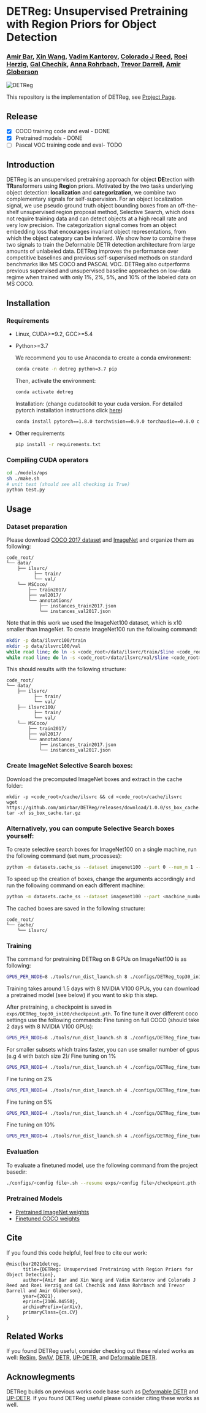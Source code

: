 # DETReg: Unsupervised Pretraining with Region Priors for Object Detection
### [Amir Bar](https://amirbar.net), [Xin Wang](https://xinw.ai/), [Vadim Kantorov](http://vadimkantorov.com/), [Colorado J Reed](https://people.eecs.berkeley.edu/~cjrd/), [Roei Herzig](https://roeiherz.github.io/), [Gal Chechik](https://chechiklab.biu.ac.il/), [Anna Rohrbach](https://anna-rohrbach.net/), [Trevor Darrell](https://people.eecs.berkeley.edu/~trevor/), [Amir Globerson](http://www.cs.tau.ac.il/~gamir/)
![DETReg](./figs/illustration.png)
  

This repository is the implementation of DETReg, see [Project Page](https://amirbar.net/detreg).

## Release
- [x] COCO training code and eval - DONE
- [x] Pretrained models - DONE
- [ ] Pascal VOC training code and eval- TODO

## Introduction

DETReg is an unsupervised pretraining approach for object **DE**tection with **TR**ansformers using **Reg**ion priors. 
Motivated by the two tasks underlying object detection: **localization** and **categorization**, we combine two complementary signals for self-supervision. For an object localization signal, we use pseudo ground truth object bounding boxes from an off-the-shelf unsupervised region proposal method, Selective Search, which does not require training data and can detect objects at a high recall rate and very low precision.
The categorization signal comes from an object embedding loss that encourages invariant object representations, from which the object category can be inferred. 
We show how to combine these two signals to train the Deformable DETR detection architecture from large amounts of unlabeled data. DETReg improves the performance over competitive baselines and previous self-supervised methods on standard benchmarks like MS COCO and PASCAL VOC. DETReg also outperforms previous supervised and unsupervised baseline approaches on low-data regime when trained with only 1%, 2%, 5%, and 10% of the labeled data on MS COCO.

## Installation

### Requirements

* Linux, CUDA>=9.2, GCC>=5.4
  
* Python>=3.7

    We recommend you to use Anaconda to create a conda environment:
    ```bash
    conda create -n detreg python=3.7 pip
    ```
    Then, activate the environment:
    ```bash
    conda activate detreg
    ```
    Installation: (change cudatoolkit to your cuda version. For detailed pytorch installation instructions click [here](https://pytorch.org/))
    ```bash
    conda install pytorch==1.8.0 torchvision==0.9.0 torchaudio==0.8.0 cudatoolkit=10.2 -c pytorch
    ```
  
* Other requirements
    ```bash
    pip install -r requirements.txt
    ```

### Compiling CUDA operators
```bash
cd ./models/ops
sh ./make.sh
# unit test (should see all checking is True)
python test.py
```

## Usage

### Dataset preparation


Please download [COCO 2017 dataset](https://cocodataset.org/) and [ImageNet](https://image-net.org/challenges/LSVRC/2012/) and organize them as following:
```
code_root/
└── data/
    ├── ilsvrc/
          ├── train/
          └── val/
    └── MSCoco/
        ├── train2017/
        ├── val2017/
        └── annotations/
        	├── instances_train2017.json
        	└── instances_val2017.json
```
Note that in this work we used the ImageNet100 dataset, which is x10 smaller than ImageNet. To create ImageNet100 run the following command:
```bash
mkdir -p data/ilsvrc100/train
mkdir -p data/ilsvrc100/val
while read line; do ln -s <code_root>/data/ilsvrc/train/$line <code_root>/data/ilsvrc100/train/$line; done < <code_root>/datasets/category.txt
while read line; do ln -s <code_root>/data/ilsvrc/val/$line <code_root>/data/ilsvrc100/val/$line; done < <code_root>/datasets/category.txt
```

This should results with the following structure:
```
code_root/
└── data/
    ├── ilsvrc/
          ├── train/
          └── val/
    ├── ilsvrc100/
          ├── train/
          └── val/
    └── MSCoco/
        ├── train2017/
        ├── val2017/
        └── annotations/
        	├── instances_train2017.json
        	└── instances_val2017.json
```
### Create ImageNet Selective Search boxes:
Download the precomputed ImageNet boxes and extract in the cache folder:
```
mkdir -p <code_root>/cache/ilsvrc && cd <code_root>/cache/ilsvrc 
wget https://github.com/amirbar/DETReg/releases/download/1.0.0/ss_box_cache.tar.gz
tar -xf ss_box_cache.tar.gz
```

### Alternatively, you can compute Selective Search boxes yourself:
To create selective search boxes for ImageNet100 on a single machine, run the following command (set num_processes): 
```bash
python -m datasets.cache_ss --dataset imagenet100 --part 0 --num_m 1 --num_p <num_processes_to_use> 
```
To speed up the creation of boxes, change the arguments accordingly and run the following command on each different machine: 
```bash
python -m datasets.cache_ss --dataset imagenet100 --part <machine_number> --num_m <num_machines> --num_p <num_processes_to_use> 
```

The cached boxes are saved in the following structure:
```
code_root/
└── cache/
    └── ilsvrc/
```

### Training

The command for pretraining DETReg on 8 GPUs on ImageNet100 is as following:
```bash
GPUS_PER_NODE=8 ./tools/run_dist_launch.sh 8 ./configs/DETReg_top30_in100.sh --batch_size 24 --num_workers 8
```
Training takes around 1.5 days with 8 NVIDIA V100 GPUs, you can download a pretrained model (see below) if you want to skip this step.

After pretraining, a checkpoint is saved in ```exps/DETReg_top30_in100/checkpoint.pth```. To fine tune it over different coco settings use the following commands:
Fine tuning on full COCO (should take 2 days with 8 NVIDIA V100 GPUs):
```bash
GPUS_PER_NODE=8 ./tools/run_dist_launch.sh 8 ./configs/DETReg_fine_tune_full_coco.sh
```
For smaller subsets which trains faster, you can use smaller number of gpus (e.g 4 with batch size 2)/
Fine tuning on 1%
```bash
GPUS_PER_NODE=4 ./tools/run_dist_launch.sh 4 ./configs/DETReg_fine_tune_1pct_coco.sh --batch_size 2
```
Fine tuning on 2%
```bash
GPUS_PER_NODE=4 ./tools/run_dist_launch.sh 4 ./configs/DETReg_fine_tune_2pct_coco.sh --batch_size 2
```
Fine tuning on 5%
```bash
GPUS_PER_NODE=4 ./tools/run_dist_launch.sh 4 ./configs/DETReg_fine_tune_5pct_coco.sh --batch_size 2
```
Fine tuning on 10%
```bash
GPUS_PER_NODE=4 ./tools/run_dist_launch.sh 4 ./configs/DETReg_fine_tune_10pct_coco.sh --batch_size 2
```


### Evaluation

To evaluate a finetuned model, use the following command from the project basedir:

```bash
./configs/<config file>.sh --resume exps/<config file>/checkpoint.pth --eval
```

### Pretrained Models

- [Pretrained ImageNet weights](https://github.com/amirbar/DETReg/releases/download/1.0.0/checkpoint_imagenet.pth) 
- [Finetuned COCO weights](https://github.com/amirbar/DETReg/releases/download/1.0.0/full_coco_finetune.pth)


## Cite
If you found this code helpful, feel free to cite our work: 

```bibtext
@misc{bar2021detreg,
      title={DETReg: Unsupervised Pretraining with Region Priors for Object Detection},
      author={Amir Bar and Xin Wang and Vadim Kantorov and Colorado J Reed and Roei Herzig and Gal Chechik and Anna Rohrbach and Trevor Darrell and Amir Globerson},
      year={2021},
      eprint={2106.04550},
      archivePrefix={arXiv},
      primaryClass={cs.CV}
}
```

## Related Works
If you found DETReg useful, consider checking out these related works as well: [ReSim](https://github.com/Tete-Xiao/ReSim), [SwAV](https://github.com/facebookresearch/swav), [DETR](https://github.com/facebookresearch/detr), [UP-DETR](https://github.com/dddzg/up-detr), and [Deformable DETR](https://github.com/fundamentalvision/Deformable-DETR).

## Acknowlegments
DETReg builds on previous works code base such as [Deformable DETR](https://github.com/fundamentalvision/Deformable-DETR) and [UP-DETR](https://github.com/dddzg/up-detr). If you found DETReg useful please consider citing these works as well.
